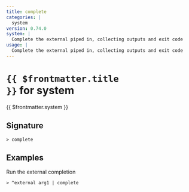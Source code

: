 ```yaml
---
title: complete
categories: |
  system
version: 0.74.0
system: |
  Complete the external piped in, collecting outputs and exit code
usage: |
  Complete the external piped in, collecting outputs and exit code
---
```


# <code>{{ $frontmatter.title }}</code> for system

<div class='command-title'>{{ $frontmatter.system }}</div>

## Signature

```> complete ```

## Examples

Run the external completion
```shell
> ^external arg1 | complete
```
